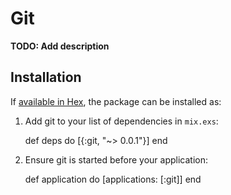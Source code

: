 # Git

**TODO: Add description**

## Installation

If [available in Hex](https://hex.pm/docs/publish), the package can be installed as:

  1. Add git to your list of dependencies in `mix.exs`:

        def deps do
          [{:git, "~> 0.0.1"}]
        end

  2. Ensure git is started before your application:

        def application do
          [applications: [:git]]
        end
